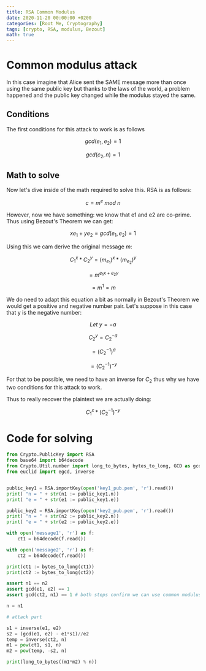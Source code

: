 ```yaml
---
title: RSA Common Modulus
date: 2020-11-20 00:00:00 +0200
categories: [Root Me, Cryptography]
tags: [crypto, RSA, modulus, Bezout]
math: true
---
```


# Common modulus attack

In this case imagine that Alice sent the SAME message more than once using the same public key but thanks to the laws of the world, a problem happened and the public key changed while the modulus stayed the same.

## Conditions

The first conditions for this attack to work is as follows

$$
gcd(e_1, e_2) = 1
$$

$$
gcd(c_2, n) = 1
$$

## Math to solve

Now let's dive inside of the math required to solve this. RSA is as follows:

$$c = m^e\ mod\ n$$

However, now we have something: we know that e1 and e2 are co-prime. Thus using Bezout's Theorem we can get:

$$xe_1 + ye_2 = gcd(e_1, e_2) = 1$$

Using this we cam derive the original message $m$:

$$
C_1^x * C_2^y = (m_{e_1})^x * (m_{e_2})^y
$$

$$
 = m^{e_1x + e_2y}
$$

$$ 
= m^1 = m
$$

We do need to adapt this equation a bit as normally in Bezout's Theorem we would get a positive and negative number pair. Let's suppose in this case that y is the negative number:

$$
Let\ y = -a
$$

$$
C_2^y = C_2^{-a}
$$

$$
 = (C_2^{-1})^a
$$

$$
 = (C_2^{-1})^{-y}
$$

For that to be possible, we need to have an inverse for $C_2$ thus why we have two conditions for this attack to work.

Thus to really recover the plaintext we are actually doing:

$$C_1^x * (C_2^{-1})^{-y}$$

# Code for solving

```python
from Crypto.PublicKey import RSA
from base64 import b64decode
from Crypto.Util.number import long_to_bytes, bytes_to_long, GCD as gcd, inverse
from euclid import egcd, inverse


public_key1 = RSA.importKey(open('key1_pub.pem', 'r').read())
print( "n = " + str(n1 := public_key1.n))
print( "e = " + str(e1 := public_key1.e))

public_key2 = RSA.importKey(open('key2_pub.pem', 'r').read())
print( "n = " + str(n2 := public_key2.n))
print( "e = " + str(e2 := public_key2.e))

with open('message1', 'r') as f:
    ct1 = b64decode(f.read())

with open('message2', 'r') as f:
    ct2 = b64decode(f.read())

print(ct1 := bytes_to_long(ct1))
print(ct2 := bytes_to_long(ct2))

assert n1 == n2
assert gcd(e1, e2) == 1
assert gcd(ct2, n1) == 1 # both steps confirm we can use common modulus attack

n = n1

# attack part

s1 = inverse(e1, e2)
s2 = (gcd(e1, e2) - e1*s1)//e2
temp = inverse(ct2, n)
m1 = pow(ct1, s1, n)
m2 = pow(temp, -s2, n)

print(long_to_bytes((m1*m2) % n))
```
